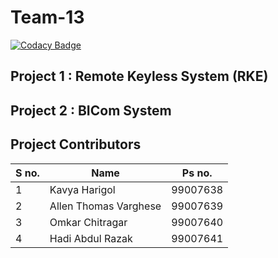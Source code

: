 # Team-13

[![Codacy Badge](https://api.codacy.com/project/badge/Grade/e1cbc38bc7274ba79bf54430457a18b8)](https://app.codacy.com/gh/hardirazak24/Module3_Group13?utm_source=github.com&utm_medium=referral&utm_content=hardirazak24/Module3_Group13&utm_campaign=Badge_Grade_Settings)

## Project 1 : Remote Keyless System (RKE)
## Project 2 : BICom System

## Project Contributors

| S no. | Name | Ps no. |
|-------|-------|-------|
|1| Kavya Harigol      |  99007638|
|2|Allen Thomas Varghese|  99007639|
|3|Omkar Chitragar      |  99007640|
|4|Hadi Abdul Razak      |  99007641|
